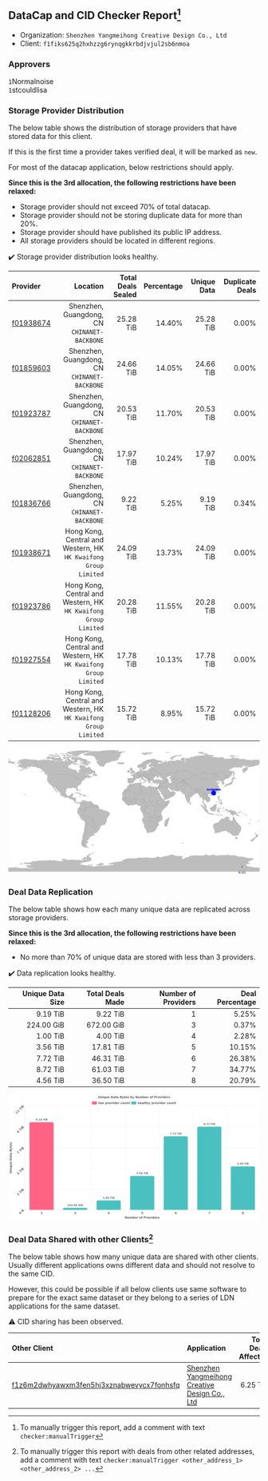 ## DataCap and CID Checker Report[^1]
 - Organization: `Shenzhen Yangmeihong Creative Design Co., Ltd`
 - Client: `f1fiks625q2hxhzzg6rynqgkkrbdjvjul2sb6nmoa`
### Approvers
`1`Normalnoise<br/>`1`stcouldlisa

### Storage Provider Distribution
The below table shows the distribution of storage providers that have stored data for this client.

If this is the first time a provider takes verified deal, it will be marked as `new`.

For most of the datacap application, below restrictions should apply.

**Since this is the 3rd allocation, the following restrictions have been relaxed:**
 - Storage provider should not exceed 70% of total datacap.
 - Storage provider should not be storing duplicate data for more than 20%.
 - Storage provider should have published its public IP address.
 - All storage providers should be located in different regions.

✔️ Storage provider distribution looks healthy.

| Provider                                              |                                                           Location | Total Deals Sealed | Percentage | Unique Data | Duplicate Deals |
| :---------------------------------------------------- | -----------------------------------------------------------------: | -----------------: | ---------: | ----------: | --------------: |
| [f01938674](https://filfox.info/en/address/f01938674) |                    Shenzhen, Guangdong, CN<br/>`CHINANET-BACKBONE` |          25.28 TiB |     14.40% |   25.28 TiB |           0.00% |
| [f01859603](https://filfox.info/en/address/f01859603) |                    Shenzhen, Guangdong, CN<br/>`CHINANET-BACKBONE` |          24.66 TiB |     14.05% |   24.66 TiB |           0.00% |
| [f01923787](https://filfox.info/en/address/f01923787) |                    Shenzhen, Guangdong, CN<br/>`CHINANET-BACKBONE` |          20.53 TiB |     11.70% |   20.53 TiB |           0.00% |
| [f02062851](https://filfox.info/en/address/f02062851) |                    Shenzhen, Guangdong, CN<br/>`CHINANET-BACKBONE` |          17.97 TiB |     10.24% |   17.97 TiB |           0.00% |
| [f01836766](https://filfox.info/en/address/f01836766) |                    Shenzhen, Guangdong, CN<br/>`CHINANET-BACKBONE` |           9.22 TiB |      5.25% |    9.19 TiB |           0.34% |
| [f01938671](https://filfox.info/en/address/f01938671) | Hong Kong, Central and Western, HK<br/>`HK Kwaifong Group Limited` |          24.09 TiB |     13.73% |   24.09 TiB |           0.00% |
| [f01923786](https://filfox.info/en/address/f01923786) | Hong Kong, Central and Western, HK<br/>`HK Kwaifong Group Limited` |          20.28 TiB |     11.55% |   20.28 TiB |           0.00% |
| [f01927554](https://filfox.info/en/address/f01927554) | Hong Kong, Central and Western, HK<br/>`HK Kwaifong Group Limited` |          17.78 TiB |     10.13% |   17.78 TiB |           0.00% |
| [f01128206](https://filfox.info/en/address/f01128206) | Hong Kong, Central and Western, HK<br/>`HK Kwaifong Group Limited` |          15.72 TiB |      8.95% |   15.72 TiB |           0.00% |

<img src="https://raw.githubusercontent.com/data-preservation-programs/filplus-checker-assets/main/filecoin-project/filecoin-plus-large-datasets/issues/1412/1681105960151.png"/>

### Deal Data Replication
The below table shows how each many unique data are replicated across storage providers.


**Since this is the 3rd allocation, the following restrictions have been relaxed:**
- No more than 70% of unique data are stored with less than 3 providers.

✔️ Data replication looks healthy.

| Unique Data Size | Total Deals Made | Number of Providers | Deal Percentage |
| ---------------: | ---------------: | ------------------: | --------------: |
|         9.19 TiB |         9.22 TiB |                   1 |           5.25% |
|       224.00 GiB |       672.00 GiB |                   3 |           0.37% |
|         1.00 TiB |         4.00 TiB |                   4 |           2.28% |
|         3.56 TiB |        17.81 TiB |                   5 |          10.15% |
|         7.72 TiB |        46.31 TiB |                   6 |          26.38% |
|         8.72 TiB |        61.03 TiB |                   7 |          34.77% |
|         4.56 TiB |        36.50 TiB |                   8 |          20.79% |

<img src="https://raw.githubusercontent.com/data-preservation-programs/filplus-checker-assets/main/filecoin-project/filecoin-plus-large-datasets/issues/1412/1681105960880.png"/>

### Deal Data Shared with other Clients[^3]
The below table shows how many unique data are shared with other clients.
Usually different applications owns different data and should not resolve to the same CID.

However, this could be possible if all below clients use same software to prepare for the exact same dataset or they belong to a series of LDN applications for the same dataset.

⚠️ CID sharing has been observed.

| Other Client                                                                                                          | Application                                                                                                                    | Total Deals Affected | Unique CIDs | Approvers                         |
| :-------------------------------------------------------------------------------------------------------------------- | :----------------------------------------------------------------------------------------------------------------------------- | -------------------: | ----------: | :-------------------------------- |
| [f1z6m2dwhyawxm3fen5hj3xznabwevycx7fonhsfq](https://filfox.info/en/address/f1z6m2dwhyawxm3fen5hj3xznabwevycx7fonhsfq) | [Shenzhen Yangmeihong Creative Design Co\., Ltd](https://github.com/filecoin-project/filecoin-plus-large-datasets/issues/1413) |             6.25 TiB |          70 | `1`Normalnoise<br/>`1`stcouldlisa |

[^1]: To manually trigger this report, add a comment with text `checker:manualTrigger`

[^2]: Deals from those addresses are combined into this report as they are specified with `checker:manualTrigger`

[^3]: To manually trigger this report with deals from other related addresses, add a comment with text `checker:manualTrigger <other_address_1> <other_address_2> ...`
